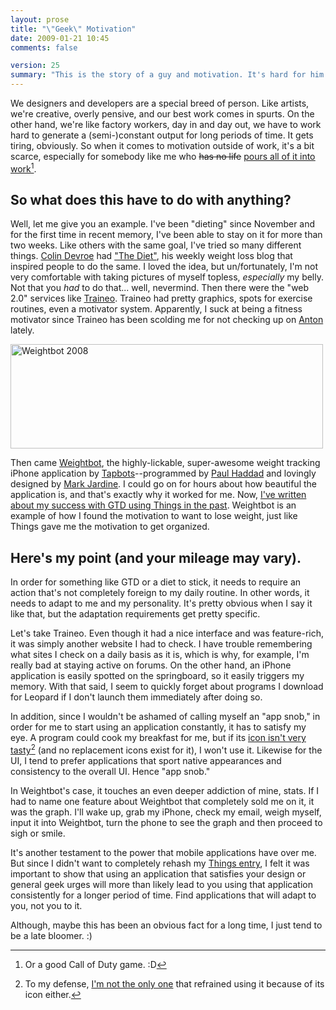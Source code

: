 ```yaml
---
layout: prose
title: "\"Geek\" Motivation"
date: 2009-01-21 10:45
comments: false

version: 25
summary: "This is the story of a guy and motivation. It's hard for him to find any outside of working (and a good number of times while working). However, after finding the motivation to diet and keep dieting for almost three months, he's found that a source of motivation can come from satisfying some basic designer geek urges."
---
```


We designers and developers are a special breed of person. Like artists, we're creative, overly pensive, and our best work comes in spurts. On the other hand, we're like factory workers, day in and day out, we have to work hard to generate a (semi-)constant output for long periods of time. It gets tiring, obviously. So when it comes to motivation outside of work, it's a bit scarce, especially for somebody like me who <del>has no life</del> <ins>[pours all of it into work][11]</ins>[^1].

## So what does this have to do with anything?

Well, let me give you an example. I've been "dieting" since November and for the first time in recent memory, I've been able to stay on it for more than two weeks. Like others with the same goal, I've tried so many different things. [Colin Devroe][1] had ["The Diet"][2], his weekly weight loss blog that inspired people to do the same. I loved the idea, but un/fortunately, I'm not very comfortable with taking pictures of myself topless, *especially* my belly. Not that you *had* to do that... well, nevermind. Then there were the "web 2.0" services like [Traineo][3]. Traineo had pretty graphics, spots for exercise routines, even a motivator system. Apparently, I suck at being a fitness motivator since Traineo has been scolding me for not checking up on [Anton][4] lately.

[<img src="http://farm4.static.flickr.com/3232/3156662364_f6b54faee7.jpg" width="500" height="167" alt="Weightbot 2008" />][12]

Then came [Weightbot][5], the highly-lickable, super-awesome weight tracking iPhone application by [Tapbots][6]--programmed by [Paul Haddad][7] and lovingly designed by [Mark Jardine][8]. I could go on for hours about how beautiful the application is, and that's exactly why it worked for me. Now, [I've written about my success with GTD using Things in the past][9]. Weightbot is an example of how I found the motivation to want to lose weight, just like Things gave me the motivation to get organized.

## Here's my point (and your mileage may vary).

In order for something like GTD or a diet to stick, it needs to require an action that's not completely foreign to my daily routine. In other words, it needs to adapt to me and my personality. It's pretty obvious when I say it like that, but the adaptation  requirements get pretty specific.

Let's take Traineo. Even though it had a nice interface and was feature-rich, it was simply another website I had to check. I have trouble remembering what sites I check on a daily basis as it is, which is why, for example, I'm really bad at staying active on forums. On the other hand, an iPhone application is easily spotted on the springboard, so it easily triggers my memory. With that said, I seem to quickly forget about programs I download for Leopard if I don't launch them immediately after doing so.

In addition, since I wouldn't be ashamed of calling myself an "app snob," in order for me to start using an application constantly, it has to satisfy my eye. A program could cook my breakfast for me, but if its [icon isn't very tasty][10][^2] (and no replacement icons exist for it), I won't use it. Likewise for the UI, I tend to prefer applications that sport native appearances and consistency to the overall UI. Hence "app snob."

In Weightbot's case, it touches an even deeper addiction of mine, stats. If I had to name one feature about Weightbot that completely sold me on it, it was the graph. I'll wake up, grab my iPhone, check my email, weigh myself, input it into Weightbot, turn the phone to see the graph and then proceed to sigh or smile.

It's another testament to the power that mobile applications have over me. But since I didn't want to completely rehash my [Things entry][9], I felt it was important to show that using an application that satisfies your design or general geek urges will more than likely lead to you using that application consistently for a longer period of time. Find applications that will adapt to you, not you to it.

Although, maybe this has been an obvious fact for a long time, I just tend to be a late bloomer. :)

[^1]: Or a good Call of Duty game. :D
[^2]: To my defense, [I'm not the only one](http://tincorporated.com) that refrained using it because of its icon either.

[1]: http://cdevroe.com/
[2]: http://cdevroe.com/the-diet/
[3]: http://traineo.com/
[4]: http://antonpeck.com/
[5]: http://tapbots.com/weightbot/
[6]: http://tapbots.com/about/
[7]: http://pth.com/
[8]: http://markjardine.com/
[9]: http://avalonstar.com/blog/2008/jul/15/mobile-assimilation/
[10]: http://agilewebsolutions.com/products/1Password
[11]: http://www.flickr.com/photos/avalonstar/3215676637/
[12]: http://www.flickr.com/photos/avalonstar/3156662364/

